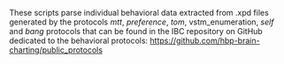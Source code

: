 These scripts parse individual behavioral data extracted from .xpd files generated by the protocols _mtt_, _preference_, _tom_, vstm_enumeration, _self_ and _bang_ protocols that can be found in the IBC repository on GitHub dedicated to the behavioral protocols: https://github.com/hbp-brain-charting/public_protocols
